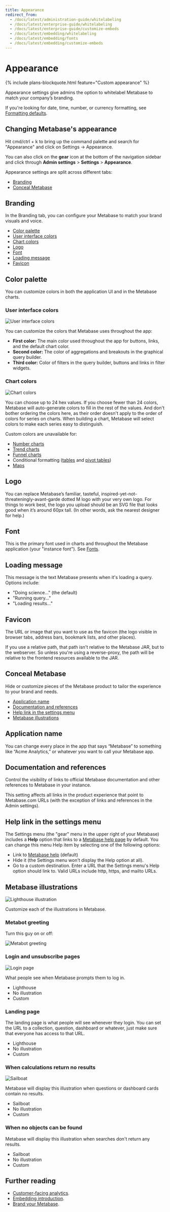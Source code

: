 ```yaml
---
title: Appearance
redirect_from:
  - /docs/latest/administration-guide/whitelabeling
  - /docs/latest/enterprise-guide/whitelabeling
  - /docs/latest/enterprise-guide/customize-embeds
  - /docs/latest/embedding/whitelabeling
  - /docs/latest/embedding/fonts
  - /docs/latest/embedding/customize-embeds
---
```


# Appearance

{% include plans-blockquote.html feature="Custom appearance" %}

Appearance settings give admins the option to whitelabel Metabase to match your company’s branding.

If you're looking for date, time, number, or currency formatting, see [Formatting defaults](../../data-modeling/formatting.md).

## Changing Metabase's appearance

Hit cmd/ctrl + k to bring up the command palette and search for "Appearance" and click on Settings -> Appearance.

You can also click on the **gear** icon at the bottom of the navigation sidebar and click through **Admin settings** > **Settings** > **Appearance**.

Appearance settings are split across different tabs:

- [Branding](#branding)
- [Conceal Metabase](#conceal-metabase)

## Branding

In the Branding tab, you can configure your Metabase to match your brand visuals and voice.

- [Color palette](#color-palette)
- [User interface colors](#user-interface-colors)
- [Chart colors](#chart-colors)
- [Logo](#logo)
- [Font](#font)
- [Loading message](#loading-message)
- [Favicon](#favicon)

## Color palette

You can customize colors in both the application UI and in the Metabase charts.

### User interface colors

![User interface colors](../images/user-interface-colors.png)

You can customize the colors that Metabase uses throughout the app:

- **First color:** The main color used throughout the app for buttons, links, and the default chart color.
- **Second color:** The color of aggregations and breakouts in the graphical query builder.
- **Third color:** Color of filters in the query builder, buttons and links in filter widgets.

### Chart colors

![Chart colors](../images/chart-colors.png)

You can choose up to 24 hex values. If you choose fewer than 24 colors, Metabase will auto-generate colors to fill in the rest of the values. And don't bother ordering the colors here, as their order doesn't apply to the order of colors for series on charts. When building a chart, Metabase will select colors to make each series easy to distinguish.

Custom colors are unavailable for:

- [Number charts](../../questions/visualizations/numbers.md)
- [Trend charts](../../questions/visualizations/trend.md)
- [Funnel charts](../../questions/visualizations/funnel.md)
- Conditional formatting ([tables](../../questions/visualizations/table.md) and [pivot tables](../../questions/visualizations/pivot-table.md))
- [Maps](../../questions/visualizations/map.md)

## Logo

You can replace Metabase’s familiar, tasteful, inspired-yet-not-threateningly-avant-garde dotted M logo with your very own logo. For things to work best, the logo you upload should be an SVG file that looks good when it’s around 60px tall. (In other words, ask the nearest designer for help.)

## Font

This is the primary font used in charts and throughout the Metabase application (your "instance font"). See [Fonts](./fonts.md).

## Loading message

This message is the text Metabase presents when it's loading a query. Options include:

- "Doing science..." (the default)
- "Running query..."
- "Loading results..."

## Favicon

The URL or image that you want to use as the favicon (the logo visible in browser tabs, address bars, bookmark lists, and other places).

If you use a relative path, that path isn't relative to the Metabase JAR, but to the webserver. So unless you're using a reverse-proxy, the path will be relative to the frontend resources available to the JAR.

## Conceal Metabase

Hide or customize pieces of the Metabase product to tailor the experience to your brand and needs.

- [Application name](#application-name)
- [Documentation and references](#documentation-and-references)
- [Help link in the settings menu](#help-link-in-the-settings-menu)
- [Metabase illustrations](#metabase-illustrations)

## Application name

You can change every place in the app that says “Metabase” to something like “Acme Analytics,” or whatever you want to call your Metabase app.

## Documentation and references

Control the visibility of links to official Metabase documentation and other references to Metabase in your instance.

This setting affects all links in the product experience that point to Metabase.com URLs (with the exception of links and references in the Admin settings).

## Help link in the settings menu

The Settings menu (the "gear" menu in the upper right of your Metabase) includes a **Help** option that links to a [Metabase help page](https://www.metabase.com/help/) by default. You can change this menu Help item by selecting one of the following options:

- Link to [Metabase help](https://www.metabase.com/help/) (default)
- Hide it (the Settings menu won't display the Help option at all).
- Go to a custom destination. Enter a URL that the Settings menu's Help option should link to. Valid URLs include http, https, and mailto URLs.

## Metabase illustrations

![Lighthouse illustration](../images/lighthouse-illustration.png)

Customize each of the illustrations in Metabase.

### Metabot greeting

Turn this guy on or off:

![Metabot greeting](../images/metabot-greeting.png)

### Login and unsubscribe pages

![Login page](../images/login-page.png)

What people see when Metabase prompts them to log in.

- Lighthouse
- No illustration
- Custom

### Landing page

The landing page is what people will see whenever they login. You can set the URL to a collection, question, dashboard or whatever, just make sure that everyone has access to that URL.

- Lighthouse
- No illustration
- Custom

### When calculations return no results

![Sailboat](../images/sailboat.png)

Metabase will display this illustration when questions or dashboard cards contain no results.

- Sailboat
- No illustration
- Custom

### When no objects can be found

Metabase will display this illustration when searches don't return any results.

- Sailboat
- No illustration
- Custom

## Further reading

- [Customer-facing analytics](https://www.metabase.com/learn/metabase-basics/embedding).
- [Embedding introduction](../../embedding/start.md).
- [Brand your Metabase](https://www.metabase.com/learn/metabase-basics/embedding/brand).
